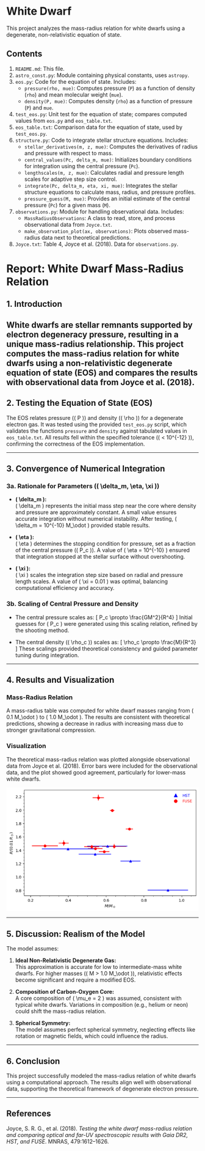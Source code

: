 # White Dwarf

This project analyzes the mass-radius relation for white dwarfs using a degenerate, non-relativistic equation of state.

## Contents

1. `README.md`: This file.
2. `astro_const.py`: Module containing physical constants, uses `astropy`.
3. `eos.py`: Code for the equation of state. Includes:
   - `pressure(rho, mue)`: Computes pressure (`P`) as a function of density (`rho`) and mean molecular weight (`mue`).
   - `density(P, mue)`: Computes density (`rho`) as a function of pressure (`P`) and `mue`.
4. `test_eos.py`: Unit test for the equation of state; compares computed values from `eos.py` and `eos_table.txt`.  
5. `eos_table.txt`: Comparison data for the equation of state, used by `test_eos.py`.
6. `structure.py`: Code to integrate stellar structure equations. Includes:
   - `stellar_derivatives(m, z, mue)`: Computes the derivatives of radius and pressure with respect to mass.
   - `central_values(Pc, delta_m, mue)`: Initializes boundary conditions for integration using the central pressure (`Pc`).
   - `lengthscales(m, z, mue)`: Calculates radial and pressure length scales for adaptive step size control.
   - `integrate(Pc, delta_m, eta, xi, mue)`: Integrates the stellar structure equations to calculate mass, radius, and pressure profiles.
   - `pressure_guess(M, mue)`: Provides an initial estimate of the central pressure (`Pc`) for a given mass (`M`).
7. `observations.py`: Module for handling observational data. Includes:
   - `MassRadiusObservations`: A class to read, store, and process observational data from `Joyce.txt`.
   - `make_observation_plot(ax, observations)`: Plots observed mass-radius data next to theoretical predictions.
8. `Joyce.txt`: Table 4, Joyce et al. (2018). Data for `observations.py`.


# Report: White Dwarf Mass-Radius Relation

## 1. Introduction

White dwarfs are stellar remnants supported by electron degeneracy pressure, resulting in a unique mass-radius relationship. This project computes the mass-radius relation for white dwarfs using a non-relativistic degenerate equation of state (EOS) and compares the results with observational data from Joyce et al. (2018).
---

## 2. Testing the Equation of State (EOS)

The EOS relates pressure (\( P \)) and density (\( \rho \)) for a degenerate electron gas. It was tested using the provided `test_eos.py` script, which validates the functions `pressure` and `density` against tabulated values in `eos_table.txt`. All results fell within the specified tolerance (\( < 10^{-12} \)), confirming the correctness of the EOS implementation.

---

## 3. Convergence of Numerical Integration

### 3a. Rationale for Parameters (\( \delta_m, \eta, \xi \))
- **\( \delta_m \):**  
  \( \delta_m \) represents the initial mass step near the core where density and pressure are approximately constant. A small value ensures accurate integration without numerical instability. After testing, \( \delta_m = 10^{-10} M_\odot \) provided stable results.

- **\( \eta \):**  
  \( \eta \) determines the stopping condition for pressure, set as a fraction of the central pressure (\( P_c \)). A value of \( \eta = 10^{-10} \) ensured that integration stopped at the stellar surface without overshooting.

- **\( \xi \):**  
  \( \xi \) scales the integration step size based on radial and pressure length scales. A value of \( \xi = 0.01 \) was optimal, balancing computational efficiency and accuracy.

### 3b. Scaling of Central Pressure and Density
- The central pressure scales as:
  \[
  P_c \propto \frac{GM^2}{R^4}
  \]
  Initial guesses for \( P_c \) were generated using this scaling relation, refined by the shooting method.

- The central density (\( \rho_c \)) scales as:
  \[
  \rho_c \propto \frac{M}{R^3}
  \]
  These scalings provided theoretical consistency and guided parameter tuning during integration.

---

## 4. Results and Visualization

### Mass-Radius Relation
A mass-radius table was computed for white dwarf masses ranging from \( 0.1 M_\odot \) to \( 1.0 M_\odot \). The results are consistent with theoretical predictions, showing a decrease in radius with increasing mass due to stronger gravitational compression.

### Visualization 
The theoretical mass-radius relation was plotted alongside observational data from Joyce et al. (2018). Error bars were included for the observational data, and the plot showed good agreement, particularly for lower-mass white dwarfs. 

![Mass-Radius Relation](MR_Joyce.png)

---

## 5. Discussion: Realism of the Model 

The model assumes:
1. **Ideal Non-Relativistic Degenerate Gas:**  
   This approximation is accurate for low to intermediate-mass white dwarfs. For higher masses (\( M > 1.0 M_\odot \)), relativistic effects become significant and require a modified EOS.

2. **Composition of Carbon-Oxygen Core:**  
   A core composition of \( \mu_e = 2 \) was assumed, consistent with typical white dwarfs. Variations in composition (e.g., helium or neon) could shift the mass-radius relation.

3. **Spherical Symmetry:**  
   The model assumes perfect spherical symmetry, neglecting effects like rotation or magnetic fields, which could influence the radius.

---

## 6. Conclusion

This project successfully modeled the mass-radius relation of white dwarfs using a computational approach. The results align well with observational data, supporting the theoretical framework of degenerate electron pressure.

---

## References
Joyce, S. R. G., et al. (2018). *Testing the white dwarf mass-radius relation and comparing optical and far-UV spectroscopic results with Gaia DR2, HST, and FUSE*. MNRAS, 479:1612–1626.
